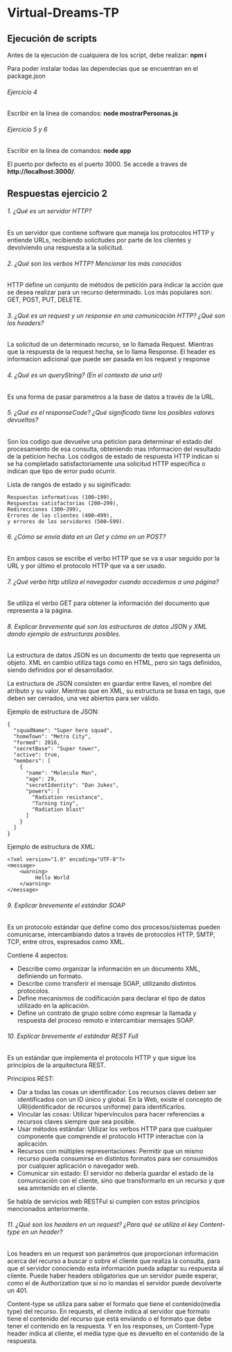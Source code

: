 # Virtual-Dreams-TP

## Ejecución de scripts
Antes de la ejecución de cualquiera de los script, debe realizar: 
**npm i**

Para poder instalar todas las dependecias que se encuentran en el package.json 

###### Ejercicio 4
Escribir en la linea de comandos:
**node mostrarPersonas.js**

###### Ejercicio 5 y 6
Escribir en la linea de comandos:
**node app**

El puerto por defecto es el puerto 3000. Se accede a traves de **http://localhost:3000/**.

## Respuestas ejercicio 2
###### 1.	¿Qué es un servidor HTTP?
Es un servidor que contiene software que maneja los protocolos HTTP y entiende URLs, recibiendo solicitudes por parte de los clientes y devolviendo una respuesta a la solicitud.

###### 2.	¿Qué son los verbos HTTP? Mencionar los más conocidos
HTTP define un conjunto de métodos de petición para indicar la acción que se desea realizar para un recurso determinado.
Los más populares son: GET, POST, PUT, DELETE.

###### 3.	¿Qué es un request y un response en una comunicación HTTP? ¿Qué son los headers?
La solicitud de un determinado recurso, se lo llamada Request. Mientras que la respuesta de la request hecha, se lo llama Response.
El header es informacion adicional que puede ser pasada en los request y response 

###### 4.	¿Qué es un queryString? (En el contexto de una url)
Es una forma de pasar parametros a la base de datos a través de la URL.

###### 5.	¿Qué es el responseCode? ¿Qué significado tiene los posibles valores devueltos?
Son los codigo que devuelve una peticion para determinar el estado del procesamiento de esa consulta, obteniendo mas informacion del resultado de la peticion hecha.
Los códigos de estado de respuesta HTTP indican si se ha completado satisfactoriamente una solicitud HTTP específica o indican que tipo de error pudo ocurrir.

Lista de rangos de estado y su siginificado:

	Respuestas informativas (100–199),
	Respuestas satisfactorias (200–299),
	Redirecciones (300–399),
	Errores de los clientes (400–499),
	y errores de los servidores (500–599).

###### 6.	¿Cómo se envía data en un Get y cómo en un POST?
En ambos casos se escribe el verbo HTTP que se va a usar seguido por la URL y por último el protocolo HTTP que va a ser usado.

###### 7.	¿Qué verbo http utiliza el navegador cuando accedemos a una página?
Se utiliza el verbo GET para obtener la información del documento que representa a la página.

###### 8.	Explicar brevemente qué son las estructuras de datos JSON y XML dando ejemplo de estructuras posibles.
La estructura de datos JSON es un documento de texto que representa un objeto. XML en cambio utiliza tags como en HTML, pero sin tags definidos, siendo definidos por el desarrollador.

La estructura de JSON consisten en guardar entre llaves, el nombre del atributo y su valor. Mientras que en XML, su estructura se basa en tags, que deben ser cerrados, una vez abiertos para ser válido. 

Ejemplo de estructura de JSON:

```
{
  "squadName": "Super hero squad",
  "homeTown": "Metro City",
  "formed": 2016,
  "secretBase": "Super tower",
  "active": true,
  "members": [
    {
      "name": "Molecule Man",
      "age": 29,
      "secretIdentity": "Dan Jukes",
      "powers": [
        "Radiation resistance",
        "Turning tiny",
        "Radiation blast"
      ]
    }
  ]
}
```
Ejemplo de estructura de XML:
```
<?xml version="1.0" encoding="UTF-8"?>
<message>
    <warning>
         Hello World
    </warning>
</message>
```

###### 9.	Explicar brevemente el estándar SOAP
Es un protocolo estándar que define como dos procesos/sistemas pueden comunicarse, intercambiando datos a través de protocolos HTTP, SMTP, TCP, entre otros, expresados como XML.

Contiene 4 aspectos:
- Describe como organizar la información en un documento XML, definiendo un formato.
- Describe como transferir el mensaje SOAP, utilizando distintos protocolos.
- Define mecanismos de codificación para declarar el tipo de datos utilizado en la aplicación.
- Define un contrato de grupo sobre cómo expresar la llamada y respuesta del proceso remoto e intercambiar mensajes SOAP.

###### 10.	Explicar brevemente el estándar REST Full
Es un estándar que implementa el protocolo HTTP y que sigue los principios de la arquitectura REST.

Principios REST:

- Dar a todas las cosas un identificador: Los recursos claves deben ser identificados con un ID único y global. En la Web, existe el concepto de URI(identificador de recursos uniforme) para identificarlos.
- Vincular las cosas: Utilizar hipervínculos para hacer referencias a recursos claves siempre que sea posible.
- Usar métodos estándar: Utilizar los verbos HTTP para que cualquier componente que comprende el protocolo HTTP interactue con la aplicación.
- Recursos con múltiples representaciones: Permitir que un mismo recurso pueda consumirse en distintos formatos para ser consumidos por cualquier aplicación o navegador web.
- Comunicar sin estado: El servidor no debería guardar el estado de la comunicación con el cliente, sino que transformarlo en un recurso y que sea amntenido en el cliente.

Se habla de servicios web RESTFul si cumplen con estos principios mencionados anteriormente.

###### 11.	¿Qué son los headers en un request? ¿Para qué se utiliza el key Content-type en un header?
Los headers en un request son parámetros que proporcionan información acerca del recurso a buscar o sobre el cliente que realiza la consulta, para que el servidor conociendo esta información pueda adaptar su respuesta al cliente. Puede haber headers obligatorios que un servidor puede esperar, como el de Authorization que si no lo mandas el servidor puede devolverte un 401.

Content-type se utiliza para saber el formato que tiene el contenido(media type) del recurso. En requests, el cliente indica al servidor que formato tiene el contenido del recurso que está enviando o el formato que debe tener el contenido en la respuesta. Y en los responses, un Content-Type header indica al cliente, el media type que es devuelto en el contenido de la respuesta.
